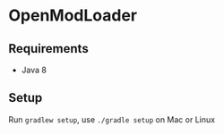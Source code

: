 # OpenModLoader

## Requirements
- Java 8

## Setup

Run `gradlew setup`, use `./gradle setup` on Mac or Linux